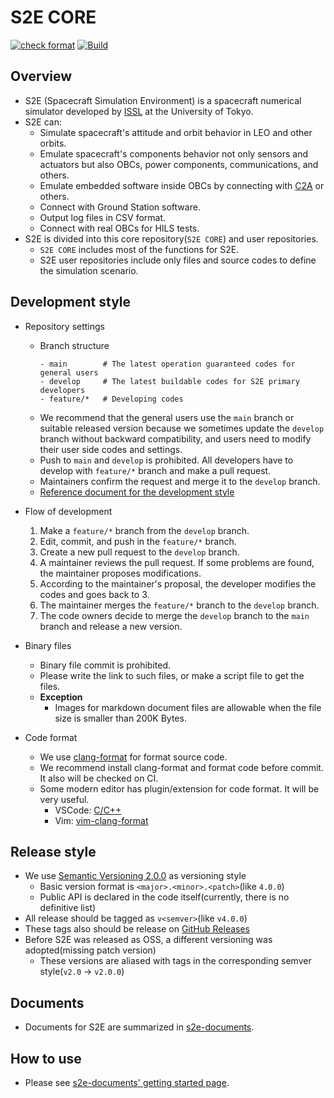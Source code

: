 # S2E CORE
[![check format](https://github.com/ut-issl/s2e-core/actions/workflows/check-format.yml/badge.svg)](https://github.com/ut-issl/s2e-core/actions/workflows/check-format.yml)
[![Build](https://github.com/ut-issl/s2e-core/actions/workflows/build.yml/badge.svg)](https://github.com/ut-issl/s2e-core/actions/workflows/build.yml)

## Overview

- S2E (Spacecraft Simulation Environment) is a spacecraft numerical simulator developed by [ISSL](https://www.space.t.u-tokyo.ac.jp/nlab/index_e.html) at the University of Tokyo.
- S2E can:
  - Simulate spacecraft's attitude and orbit behavior in LEO and other orbits.
  - Emulate spacecraft's components behavior not only sensors and actuators but also OBCs, power components, communications, and others.
  - Emulate embedded software inside OBCs by connecting with [C2A](https://github.com/ut-issl/c2a-core) or others.
  - Connect with Ground Station software.
  - Output log files in CSV format.
  - Connect with real OBCs for HILS tests.
- S2E is divided into this core repository(`S2E CORE`) and user repositories. 
  - `S2E CORE` includes most of the functions for S2E.
  - S2E user repositories include only files and source codes to define the simulation scenario. 

## Development style
- Repository settings
  - Branch structure
    ```
    - main        # The latest operation guaranteed codes for general users
    - develop     # The latest buildable codes for S2E primary developers
    - feature/*   # Developing codes
    ```
  - We recommend that the general users use the `main` branch or suitable released version because we sometimes update the `develop` branch without backward compatibility, and users need to modify their user side codes and settings.
  - Push to `main` and `develop` is prohibited. All developers have to develop with `feature/*` branch and make a pull request.
  - Maintainers confirm the request and merge it to the `develop` branch.
  - [Reference document for the development style](https://nvie.com/posts/a-successful-git-branching-model/) 

- Flow of development
  1. Make a `feature/*` branch from the `develop` branch.
  2. Edit, commit, and push in the `feature/*` branch.
  3. Create a new pull request to the `develop` branch.
  4. A maintainer reviews the pull request. If some problems are found, the maintainer proposes modifications.
  5. According to the maintainer's proposal, the developer modifies the codes and goes back to 3.
  6. The maintainer merges the `feature/*` branch to the `develop` branch.
  7. The code owners decide to merge the `develop` branch to the `main` branch and release a new version.

- Binary files
  - Binary file commit is prohibited.
  - Please write the link to such files, or make a script file to get the files.
  - **Exception**
    - Images for markdown document files are allowable when the file size is smaller than 200K Bytes.

- Code format
  - We use [clang-format](https://clang.llvm.org/docs/ClangFormat.html) for format source code.
  - We recommend install clang-format and format code before commit. It also will be checked on CI.
  - Some modern editor has plugin/extension for code format. It will be very useful.
    - VSCode: [C/C++](https://marketplace.visualstudio.com/items?itemName=ms-vscode.cpptools)
    - Vim: [vim-clang-format](https://github.com/rhysd/vim-clang-format)

## Release style

- We use [Semantic Versioning 2.0.0](https://semver.org/) as versioning style
  - Basic version format is `<major>.<minor>.<patch>`(like `4.0.0`)
  - Public API is declared in the code itself(currently, there is no definitive list)
- All release should be tagged as `v<semver>`(like `v4.0.0`)
- These tags also should be release on [GitHub Releases](https://github.com/ut-issl/s2e-core/releases)
- Before S2E was released as OSS, a different versioning was adopted(missing patch version)
  - These versions are aliased with tags in the corresponding semver style(`v2.0` -> `v2.0.0`)

## Documents

- Documents for S2E are summarized in [s2e-documents](https://ut-issl.github.io/s2e-documents).

## How to use

- Please see [s2e-documents' getting started page](https://ut-issl.github.io/s2e-documents/Tutorials/GettingStarted.html).
